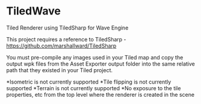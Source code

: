 TiledWave
=========

Tiled Renderer using TiledSharp for Wave Engine

This project requires a reference to TiledSharp - https://github.com/marshallward/TiledSharp

You must pre-compile any images used in your Tiled map and copy the output wpk files from the Asset Exporter output folder into the same relative path that they existed in your Tiled project.

*Isometric is not currently supported
*Tile flipping is not currently supported
*Terrain is not currently supported
*No exposure to the tile properties, etc from the top level where the renderer is created in the scene

